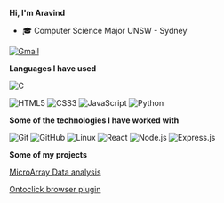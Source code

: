 **Hi, I'm Aravind**

-   :mortar_board: Computer Science Major UNSW - Sydney

[![Gmail](https://img.shields.io/badge/-GMAIL-D14836?style=for-the-badge&logo=gmail&logoColor=white)](mailto:aravindtherealist@gmail.com)
<!---[![LinkedIn](https://img.shields.io/badge/-LINKEDIN-0077B5?style=for-the-badge&logo=linkedin&logoColor=white)](TO DO)-->

**Languages I have used**

![C](https://img.shields.io/badge/-C-000000?style=flat&logo=C)
<!--![C++](https://img.shields.io/badge/-C++-000000?style=flat&logo=C%2B%2B&logoColor=00599C)-->
![HTML5](https://img.shields.io/badge/-HTML5-000000?style=flat&logo=HTML5)
![CSS3](https://img.shields.io/badge/-CSS3-000000?style=flat&logo=CSS3)
![JavaScript](https://img.shields.io/badge/-JavaScript-000000?style=flat&logo=javascript)
![Python](https://img.shields.io/badge/-Python-000000?style=flat&logo=python)

**Some of the technologies I have worked with**

![Git](https://img.shields.io/badge/-Git-000000?style=flat&logo=git&logoColor=F05032)
![GitHub](https://img.shields.io/badge/-GitHub-000000?style=flat&logo=github&logoColor=FFFFFF)
![Linux](https://img.shields.io/badge/-Linux-000000?style=flat&logo=linux&logoColor=FCC624)
![React](https://img.shields.io/badge/-React-000000?style=flat&logo=React&logoColor=61DAFB)
![Node.js](https://img.shields.io/badge/-Node.js-000000?style=flat&logo=node.js&logoColor=339933)
![Express.js](https://img.shields.io/badge/-Express.js-000000?style=flat&logo=express.js&logoColor=61DAFB)
<!---
![Boostrap](https://img.shields.io/badge/-Bootstrap-000000?style=flat&logo=Bootstrap)
![MongoDB](https://img.shields.io/badge/-MongoDB-000000?style=flat&logo=MongoDB)
![AWS](https://img.shields.io/badge/-AWS-000000?style=flat&logo=amazon-aws&logoColor=F05032)
-->

**Some of my projects**
 
[MicroArray Data analysis](https://microarray-analysis.herokuapp.com/)

[Ontoclick browser plugin](https://chrome.google.com/webstore/detail/ontoclick/nepbilmonlfaigoeldkbimkeihligbgf?hl=en)
